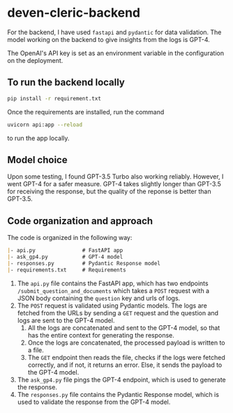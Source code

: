 # deven-cleric-backend

For the backend, I have used `fastapi` and `pydantic` for data validation. The model working on the backend to give insights from the logs is GPT-4.

The OpenAI's API key is set as an environment variable in the configuration on the deployment.

## To run the backend locally

```sh
pip install -r requirement.txt
```

Once the requirements are installed, run the command

```sh
uvicorn api:app --reload
```

to run the app locally.

## Model choice

Upon some testing, I found GPT-3.5 Turbo also working reliably. However, I went GPT-4 for a safer measure. GPT-4 takes slightly longer than GPT-3.5 for receiving the response, but the quality of the reponse is better than GPT-3.5.

## Code organization and approach

The code is organized in the following way:

```md
|- api.py               # FastAPI app
|- ask_gp4.py           # GPT-4 model
|- responses.py         # Pydantic Response model
|- requirements.txt     # Requirements
```

1. The `api.py` file contains the FastAPI app, which has two endpoints `/submit_question_and_documents` which takes a `POST` request with a JSON body containing the `question` key and urls of logs.
2. The `POST` request is validated using Pydantic models. The logs are fetched from the URLs by sending a `GET` request and the question and logs are sent to the GPT-4 model.
   1. All the logs are concatenated and sent to the GPT-4 model, so that has the entire context for generating the response.
   2. Once the logs are concatenated, the processed payload is written to a file.
   3. The `GET` endpoint then reads the file, checks if the logs were fetched correctly, and if not, it returns an error. Else, it sends the payload to the GPT-4 model.
3. The `ask_gp4.py` file pings the GPT-4 endpoint, which is used to generate the response.
4. The `responses.py` file contains the Pydantic Response model, which is used to validate the response from the GPT-4 model.
